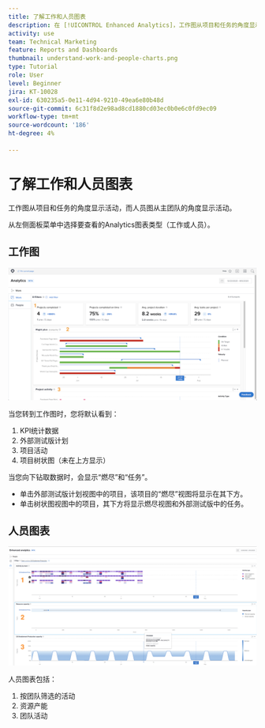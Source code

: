 ```yaml
---
title: 了解工作和人员图表
description: 在 [!UICONTROL Enhanced Analytics]，工作图从项目和任务的角度显示活动，而人员图从主团队的角度显示活动。
activity: use
team: Technical Marketing
feature: Reports and Dashboards
thumbnail: understand-work-and-people-charts.png
type: Tutorial
role: User
level: Beginner
jira: KT-10028
exl-id: 630235a5-0e11-4d94-9210-49ea6e80b48d
source-git-commit: 6c31f8d2e98ad8cd1880cd03ec0b0e6c0fd9ec09
workflow-type: tm+mt
source-wordcount: '186'
ht-degree: 4%

---
```


# 了解工作和人员图表

工作图从项目和任务的角度显示活动，而人员图从主团队的角度显示活动。

从左侧面板菜单中选择要查看的Analytics图表类型（工作或人员）。

## 工作图

![查找 [!UICONTROL Analytics] 中的功能 [!DNL Workfront Classic]](assets/section-1-1.png)

当您转到工作图时，您将默认看到：

1. KPI统计数据
1. 外部测试版计划
1. 项目活动
1. 项目树状图（未在上方显示）

当您向下钻取数据时，会显示“燃尽”和“任务”。

* 单击外部测试版计划视图中的项目，该项目的“燃尽”视图将显示在其下方。
* 单击树状图视图中的项目，其下方将显示燃尽视图和外部测试版中的任务。

## 人员图表

![查找 [!UICONTROL Analytics] 中的功能 [!DNL Workfront Classic]](assets/section-1-2.png)

人员图表包括：

1. 按团队筛选的活动
1. 资源产能
1. 团队活动
